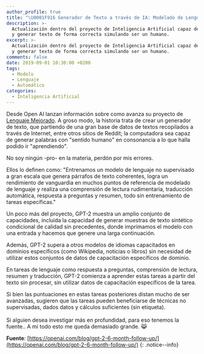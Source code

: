 ```yaml
---
author_profile: true
title: "\U0001F916 Generador de Texto a través de IA: Modelado de Lenguaje a Gran Escala"
description: >-
  Actualización dentro del proyecto de Inteligencia Artificial capaz de predecir
  y generar texto de forma correcta simulando ser un humano.
excerpt: >-
  Actualización dentro del proyecto de Inteligencia Artificial capaz de predecir
  y generar texto de forma correcta simulando ser un humano.
comments: false
date: 2019-09-01 10:30:00 +0200
tags:
  - Modelo
  - Lenguaje
  - Automático
categories:
  - Inteligencia Artificial
---
```


Desde Open AI lanzan informaci&oacute;n sobre como avanza su proyecto de [Lenguaje Mejorado](https://openai.com/blog/better-language-models/#update). A groso modo, la historia trata de crear un generador de texto, que partiendo de una gran base de datos de textos recopilados a trav&eacute;s de Internet, entre otros sitios de Reddit; la computadora sea capaz de generar palabras con "sentido humano" en consonancia a lo que halla podido ir "aprendiendo".

No soy ning&uacute;n -pro- en la materia, perd&oacute;n por mis errores.

Ellos lo definen como: "Entrenamos un modelo de lenguaje no supervisado a gran escala que genera p&aacute;rrafos de texto coherentes, logra un rendimiento de vanguardia en muchos puntos de referencia de modelado de lenguaje y realiza una comprensi&oacute;n de lectura rudimentaria, traducci&oacute;n autom&aacute;tica, respuesta a preguntas y resumen, todo sin entrenamiento de tareas espec&iacute;ficas."

<script async src="https://pagead2.googlesyndication.com/pagead/js/adsbygoogle.js"></script>
<ins class="adsbygoogle"
     style="display:block; text-align:center;"
     data-ad-layout="in-article"
     data-ad-format="fluid"
     data-ad-client="ca-pub-9630764103400456"
     data-ad-slot="3229974124"></ins>
<script>
     (adsbygoogle = window.adsbygoogle || []).push({});
</script>

Un poco m&aacute;s del proyecto, GPT-2 muestra un amplio conjunto de capacidades, incluida la capacidad de generar muestras de texto sint&eacute;tico condicional de calidad sin precedentes, donde imprimamos el modelo con una entrada y hacemos que genere una larga continuaci&oacute;n.

Adem&aacute;s, GPT-2 supera a otros modelos de idiomas capacitados en dominios espec&iacute;ficos (como Wikipedia, noticias o libros) sin necesidad de utilizar estos conjuntos de datos de capacitaci&oacute;n espec&iacute;ficos de dominio.

En tareas de lenguaje como respuesta a preguntas, comprensi&oacute;n de lectura, resumen y traducci&oacute;n, GPT-2 comienza a aprender estas tareas a partir del texto sin procesar, sin utilizar datos de capacitaci&oacute;n espec&iacute;ficos de la tarea.

Si bien las puntuaciones en estas tareas posteriores distan mucho de ser avanzadas, sugieren que las tareas pueden beneficiarse de t&eacute;cnicas no supervisadas, dados datos y c&aacute;lculos suficientes (sin etiqueta).<br><br>Si alguien desea investigar m&aacute;s en profundidad, para eso tenemos la fuente.. A mi todo esto me queda demasiado grande. 😹

**Fuente**\: [https://openai.com/blog/gpt-2-6-month-follow-up/](https://openai.com/blog/gpt-2-6-month-follow-up/)
{: .notice--info}